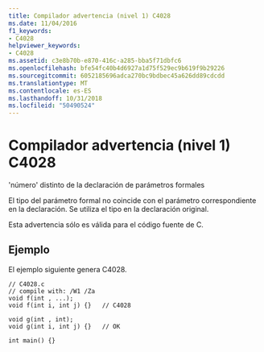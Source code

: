 ```yaml
---
title: Compilador advertencia (nivel 1) C4028
ms.date: 11/04/2016
f1_keywords:
- C4028
helpviewer_keywords:
- C4028
ms.assetid: c3e8b70b-e870-416c-a285-bba5f71dbfc6
ms.openlocfilehash: bfe54fc40b4d6927a1d75f529ec9b619f9b29226
ms.sourcegitcommit: 6052185696adca270bc9bdbec45a626dd89cdcdd
ms.translationtype: MT
ms.contentlocale: es-ES
ms.lasthandoff: 10/31/2018
ms.locfileid: "50490524"
---
```

# <a name="compiler-warning-level-1-c4028"></a>Compilador advertencia (nivel 1) C4028

'número' distinto de la declaración de parámetros formales

El tipo del parámetro formal no coincide con el parámetro correspondiente en la declaración. Se utiliza el tipo en la declaración original.

Esta advertencia sólo es válida para el código fuente de C.

## <a name="example"></a>Ejemplo

El ejemplo siguiente genera C4028.

```
// C4028.c
// compile with: /W1 /Za
void f(int , ...);
void f(int i, int j) {}   // C4028

void g(int , int);
void g(int i, int j) {}   // OK

int main() {}
```